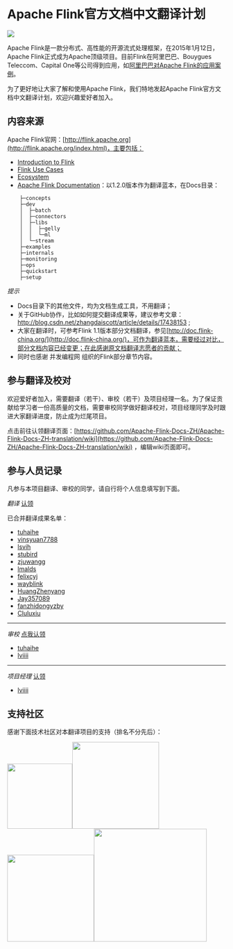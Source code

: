 # Apache Flink官方文档中文翻译计划

<img src="http://flink.apache.org/img/logo/png/200/flink_squirrel_200_color.png">

Apache Flink是一款分布式、高性能的开源流式处理框架，在2015年1月12日，Apache Flink正式成为Apache顶级项目。目前Flink在阿里巴巴、Bouygues Teleccom、Capital One等公司得到应用，如[阿里巴巴对Apache Flink的应用案例](https://yq.aliyun.com/articles/68210)。

为了更好地让大家了解和使用Apache Flink，我们特地发起Apache Flink官方文档中文翻译计划，欢迎兴趣爱好者加入。

## 内容来源

Apache Flink官网：[http://flink.apache.org](http://flink.apache.org/index.html)，主要包括：

- [Introduction to Flink](http://flink.apache.org/introduction.html)
- [Flink Use Cases](http://flink.apache.org/usecases.html)
- [Ecosystem](http://flink.apache.org/ecosystem.html)
- [Apache Flink Documentation](https://ci.apache.org/projects/flink/flink-docs-release-1.2/)：以1.2.0版本作为翻译蓝本，在Docs目录：

```
 	├─concepts
	├─dev
	│  ├─batch
	│  ├─connectors
	│  ├─libs
	│  │  ├─gelly
	│  │  └─ml
	│  └─stream
	├─examples
	├─internals
	├─monitoring
	├─ops
	├─quickstart
	├─setup
```

*提示*
- Docs目录下的其他文件，均为文档生成工具，不用翻译；
- 关于GitHub协作，比如如何提交翻译成果等，建议参考文章：http://blog.csdn.net/zhangdaiscott/article/details/17438153 ;
- 大家在翻译时，可参考Flink 1.1版本部分文档翻译，参见[http://doc.flink-china.org/](http://doc.flink-china.org/)，可作为翻译蓝本，需要经过对比，部分文档内容已经变更；在此感谢原文档翻译志愿者的贡献；
- 同时也感谢 并发编程网 组织的Flink部分章节内容。



## 参与翻译及校对

欢迎爱好者加入，需要翻译（若干）、审校（若干）及项目经理一名。为了保证贡献给学习者一份高质量的文档，需要审校同学做好翻译校对，项目经理同学及时跟进大家翻译进度，防止成为烂尾项目。

点击前往认领翻译页面：[https://github.com/Apache-Flink-Docs-ZH/Apache-Flink-Docs-ZH-translation/wiki](https://github.com/Apache-Flink-Docs-ZH/Apache-Flink-Docs-ZH-translation/wiki) ，编辑wiki页面即可。

## 参与人员记录

凡参与本项目翻译、审校的同学，请自行将个人信息填写到下面。

*翻译* [认领](https://github.com/Apache-Flink-Docs-ZH/Apache-Flink-Docs-ZH-translation/wiki)

已合并翻译成果名单：

- [tuhaihe](https://github.com/tuahihe)
 - [vinsyuan7788](https://github.com/vinsyuan7788)
 - [lsvih](https://github.com/lsvih)
 - [stubird](https://github.com/stubird)
 - [zjuwangg](https://github.com/zjuwangg)
 - [lmalds](https://github.com/lmalds)
 - [felixcyj](https://github.com/felixcyj)
 - [wayblink](https://github.com/wayblink)
 - [HuangZhenyang](https://github.com/HuangZhenyang)
 - [Jay357089](https://github.com/Jay357089)
 - [fanzhidongyzby](https://github.com/fanzhidongyzby)
 - [Cluluxiu](https://github.com/Cluluxiu)

---

*审校* [点我认领](https://github.com/Apache-Flink-Docs-ZH/Apache-Flink-Docs-ZH-translation/wiki)
 - [tuhaihe](https://github.com/tuahihe) 
 - [lviiii](https://github.com/lviiii)
 
 

 ---
 
 *项目经理* [认领](https://github.com/Apache-Flink-Docs-ZH/Apache-Flink-Docs-ZH-translation/issues/1)
- [lviiii](https://github.com/lviiii)
 


## 支持社区

感谢下面技术社区对本翻译项目的支持（排名不分先后）：

<a href="https://yq.aliyun.com/" target="_blank"><img src="https://img.alicdn.com/tfs/TB1BgFARXXXXXXHXpXXXXXXXXXX-236-158.png" width="150"></a><a href="https://juejin.im/" target="_blank"><img src="https://img.alicdn.com/tfs/TB1pUs9QVXXXXcQXVXXXXXXXXXX-351-172.png" width="200"></a><a href="http://www.csdn.net/" target="_blank"><img src="https://img.alicdn.com/tfs/TB1UZFARXXXXXcPXXXXXXXXXXXX-240-90.png" width="200"></a><a href="http://www.zhongshengdai.com" target="_blank"><img src="https://img.alicdn.com/tfs/TB12dg8QVXXXXclaXXXXXXXXXXX-300-83.png" width="260"></a>
